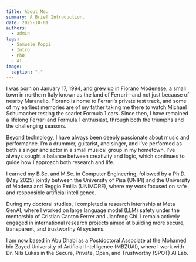 ```yaml
---
title: About Me.
summary: A Brief Introduction.
date: 2025-10-01
authors:
  - admin
tags:
  - Samuele Poppi
  - Intro
  - PhD
  - AI
image:
  caption: "."
---
```


I was born on January 17, 1994, and grew up in Fiorano Modenese, a small town in northern Italy known as the land of Ferrari—and not just because of nearby Maranello. Fiorano is home to Ferrari’s private test track, and some of my earliest memories are of my father taking me there to watch Michael Schumacher testing the scarlet Formula 1 cars. Since then, I have remained a lifelong Ferrari and Formula 1 enthusiast, through both the triumphs and the challenging seasons.

Beyond technology, I have always been deeply passionate about music and performance. I’m a drummer, guitarist, and singer, and I’ve performed as both a singer and actor in a small musical group in my hometown. I’ve always sought a balance between creativity and logic, which continues to guide how I approach both research and life.

I earned my B.Sc. and M.Sc. in Computer Engineering, followed by a Ph.D. (May 2025) jointly between the University of Pisa (UNIPI) and the University of Modena and Reggio Emilia (UNIMORE), where my work focused on safe and responsible artificial intelligence.

During my doctoral studies, I completed a research internship at Meta GenAI, where I worked on large language model (LLM) safety under the mentorship of Cristian Canton Ferrer and Jianfeng Chi. I remain actively engaged in international research projects aimed at building more secure, transparent, and trustworthy AI systems.

I am now based in Abu Dhabi as a Postdoctoral Associate at the Mohamed bin Zayed University of Artificial Intelligence (MBZUAI), where I work with Dr. Nils Lukas in the Secure, Private, Open, and Trustworthy (SPOT) AI Lab.
